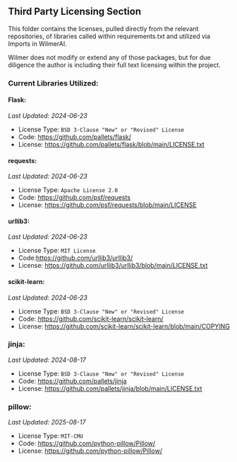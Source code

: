## Third Party Licensing Section

This folder contains the licenses, pulled directly from the relevant repositories, of libraries called within
requirements.txt and utilized via Imports in WilmerAI.

Wilmer does not modify or extend any of those packages, but for due diligence the author is including their full text
licensing within the project.

### Current Libraries Utilized:

#### Flask:

_Last Updated: 2024-06-23_

* License Type: `BSD 3-Clause "New" or "Revised" License`
* Code: https://github.com/pallets/flask/
* License: https://github.com/pallets/flask/blob/main/LICENSE.txt

#### requests:

_Last Updated: 2024-06-23_

* License Type: `Apache License 2.0`
* Code: https://github.com/psf/requests
* License: https://github.com/psf/requests/blob/main/LICENSE

#### urllib3:

_Last Updated: 2024-06-23_

* License Type: `MIT License`
* Code:https://github.com/urllib3/urllib3/
* License: https://github.com/urllib3/urllib3/blob/main/LICENSE.txt

#### scikit-learn:

_Last Updated: 2024-06-23_

* License Type: `BSD 3-Clause "New" or "Revised" License`
* Code: https://github.com/scikit-learn/scikit-learn/
* License: https://github.com/scikit-learn/scikit-learn/blob/main/COPYING

### jinja:

_Last Updated: 2024-08-17_

* License Type: `BSD 3-Clause "New" or "Revised" License`
* Code: https://github.com/pallets/jinja
* License: https://github.com/pallets/jinja/blob/main/LICENSE.txt

### pillow:

_Last Updated: 2025-08-17_

* License Type: `MIT-CMU`
* Code: https://github.com/python-pillow/Pillow/
* License: https://github.com/python-pillow/Pillow/